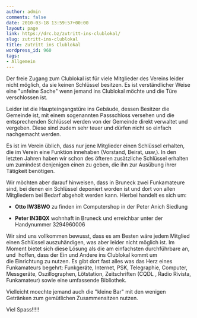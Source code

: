 ```yaml
---
author: admin
comments: false
date: 2010-03-18 13:59:57+00:00
layout: page
link: https://drc.bz/zutritt-ins-clublokal/
slug: zutritt-ins-clublokal
title: Zutritt ins Clublokal
wordpress_id: 960
tags:
- Allgemein
---
```


Der freie Zugang zum Clublokal ist für viele Mitglieder des Vereins leider nicht möglich, da sie keinen Schlüssel besitzen. Es ist verständlicher Weise eine "unfeine Sache" wenn jemand ins Clublokal möchte und die Türe verschlossen ist.

Leider ist die Haupteingangstüre ins Gebäude, dessen Besitzer die Gemeinde ist, mit einem sogenannten Passschloss versehen und die entsprechenden Schlüssel werden von der Gemeinde direkt verwaltet und vergeben. Diese sind zudem sehr teuer und dürfen nicht so einfach nachgemacht werden.

Es ist im Verein üblich, dass nur jene Mitglieder einen Schlüssel erhalten, die im Verein eine Funktion innehaben (Vorstand, Beirat, usw,). In den letzten Jahren haben wir schon des öfteren zusätzliche Schlüssel erhalten um zumindest denjenigen einen zu geben, die ihn zur Ausübung ihrer Tätigkeit benötigen.

Wir möchten aber darauf hinweisen, dass in Bruneck zwei Funkamateure sind, bei denen ein Schlüssel deponiert worden ist und dort von allen Mitgliedern bei Bedarf abgeholt werden kann. Hierbei handelt es sich um:



	
  * **Otto IW3BWO** zu finden im Computershop in der Peter Anich Siedlung

	
  * **Peter IN3BQX** wohnhaft in Bruneck und erreichbar unter der Handynummer 3294960006


Wir sind uns vollkommen bewusst, dass es am Besten wäre jedem Mitglied einen Schlüssel auszuhändigen, was aber leider nicht möglich ist. Im Moment bietet sich diese Lösung als die am einfachsten durchführbare an, und  hoffen, dass der Ein und Andere ins Clublokal kommt um die Einrichtung zu nutzen. Es gibt dort fast alles was das Herz eines Funkamateurs begehrt: Funkgeräte, Internet, PSK, Telegraphie, Computer, Messgeräte, Oszillographen, Lötstation, Zeitschriften (CQDL , Radio Rivista, Funkamateur) sowie eine umfassende Bibliothek.

Vielleicht moechte jemand auch die "kleine Bar" mit den wenigen Getränken zum gemütlichen Zusammensitzen nutzen.

Viel Spass!!!!!
